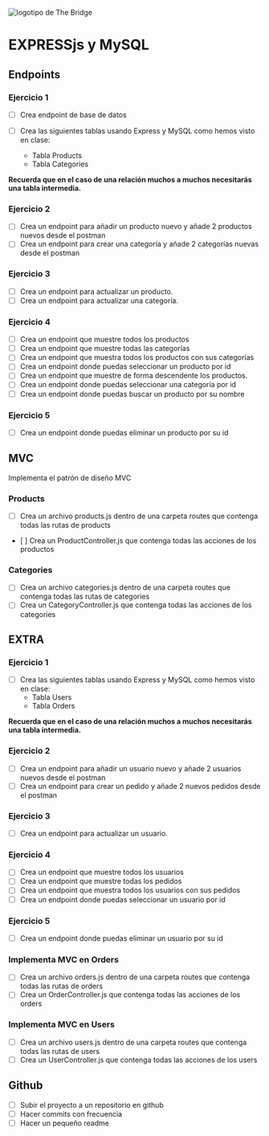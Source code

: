 ![logotipo de The Bridge](https://user-images.githubusercontent.com/27650532/77754601-e8365180-702b-11ea-8bed-5bc14a43f869.png 'logotipo de The Bridge')

# EXPRESSjs y MySQL

## Endpoints

### Ejercicio 1

- [ ] Crea endpoint de base de datos
- [ ] Crea las siguientes tablas usando Express y MySQL como hemos visto en clase:

  - Tabla Products
  - Tabla Categories

**Recuerda que en el caso de una relación muchos a muchos necesitarás una tabla intermedia.**

### Ejercicio 2

- [ ] Crea un endpoint para añadir un producto nuevo y añade 2 productos nuevos desde el postman
- [ ] Crea un endpoint para crear una categoría y añade 2 categorías nuevas desde el postman

### Ejercicio 3

- [ ] Crea un endpoint para actualizar un producto.
- [ ] Crea un endpoint para actualizar una categoría.

### Ejercicio 4

- [ ] Crea un endpoint que muestre todos los productos
- [ ] Crea un endpoint que muestre todas las categorías
- [ ] Crea un endpoint que muestra todos los productos con sus categorías
- [ ] Crea un endpoint donde puedas seleccionar un producto por id
- [ ] Crea un endpoint que muestre de forma descendente los productos.
- [ ] Crea un endpoint donde puedas seleccionar una categoría por id
- [ ] Crea un endpoint donde puedas buscar un producto por su nombre

### Ejercicio 5

- [ ] Crea un endpoint donde puedas eliminar un producto por su id

## MVC

Implementa el patrón de diseño MVC

### Products

- [ ] Crea un archivo products.js dentro de una carpeta routes que contenga todas las rutas de products
- [ ] Crea un ProductController.js que contenga todas las acciones de los productos

### Categories

- [ ] Crea un archivo categories.js dentro de una carpeta routes que contenga todas las rutas de categories
- [ ] Crea un CategoryController.js que contenga todas las acciones de los categories

## EXTRA

### Ejercicio 1

- [ ] Crea las siguientes tablas usando Express y MySQL como hemos visto en clase:
  - Tabla Users
  - Tabla Orders

**Recuerda que en el caso de una relación muchos a muchos necesitarás una tabla intermedia.**

### Ejercicio 2

- [ ] Crea un endpoint para añadir un usuario nuevo y añade 2 usuarios nuevos desde el postman
- [ ] Crea un endpoint para crear un pedido y añade 2 nuevos pedidos desde el postman

### Ejercicio 3

- [ ] Crea un endpoint para actualizar un usuario.

### Ejercicio 4

- [ ] Crea un endpoint que muestre todos los usuarios
- [ ] Crea un endpoint que muestre todas los pedidos
- [ ] Crea un endpoint que muestra todos los usuarios con sus pedidos
- [ ] Crea un endpoint donde puedas seleccionar un usuario por id

### Ejercicio 5

- [ ] Crea un endpoint donde puedas eliminar un usuario por su id

###  Implementa MVC en Orders

- [ ] Crea un archivo orders.js dentro de una carpeta routes que contenga todas las rutas de orders
- [ ] Crea un OrderController.js que contenga todas las acciones de los orders

###  Implementa MVC en Users

- [ ] Crea un archivo users.js dentro de una carpeta routes que contenga todas las rutas de users
- [ ] Crea un UserController.js que contenga todas las acciones de los  users

## Github

- [ ] Subir el proyecto a un repositorio en github
- [ ] Hacer commits con frecuencia
- [ ] Hacer un pequeño readme
